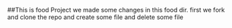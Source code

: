 ##This is food Project
we made some changes in this food dir.
first we fork and clone the repo and create some file and delete some file
